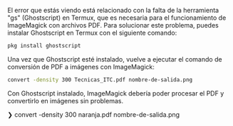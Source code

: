 El error que estás viendo está relacionado con la falta de la herramienta "gs" (Ghostscript) en Termux, que es necesaria para el funcionamiento de ImageMagick con archivos PDF. Para solucionar este problema, puedes instalar Ghostscript en Termux con el siguiente comando:

```bash
pkg install ghostscript
```

Una vez que Ghostscript esté instalado, vuelve a ejecutar el comando de conversión de PDF a imágenes con ImageMagick:

```bash
convert -density 300 Tecnicas_ITC.pdf nombre-de-salida.png
```

Con Ghostscript instalado, ImageMagick debería poder procesar el PDF y convertirlo en imágenes sin problemas.


❯ convert -density 300 naranja.pdf nombre-de-salida.png
